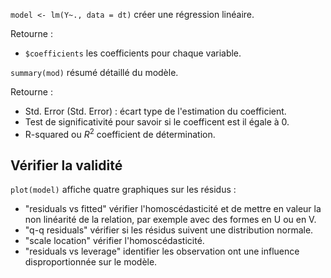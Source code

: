 `model <- lm(Y~., data = dt)` créer une régression linéaire.

Retourne : 

* `$coefficients` les coefficients pour chaque variable.

`summary(mod)` résumé détaillé du modèle.

Retourne :

* Std. Error (Std. Error) :  écart type de l'estimation du coefficient.
* Test de significativité pour savoir si le coefficent est il égale à 0. 
* R-squared ou $R^2$ coefficient de détermination.

## Vérifier la validité

`plot(model)` affiche quatre graphiques sur les résidus : 

* "residuals vs fitted" vérifier l'homoscédasticité et de mettre en valeur la non linéarité de la relation, par exemple avec des formes en U ou en V.
* "q-q residuals" vérifier si les résidus suivent une distribution normale.
* "scale location" vérifier l'homoscédasticité.
* "residuals vs leverage" identifier les observation ont une influence disproportionnée sur le modèle.